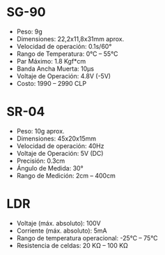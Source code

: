 # SG-90
- Peso: 9g
- Dimensiones: 22,2x11,8x31mm aprox.
- Velocidad de operación: 0.1s/60°
- Rango de Temperatura: 0°C – 55°C
- Par Máximo: 1.8 Kgf*cm
- Banda Ancha Muerta: 10μs
- Voltaje de Operación: 4.8V (-5V)
- Costo: 1990 – 2990 CLP

# SR-04
- Peso: 10g aprox.
- Dimensiones: 45x20x15mm
- Velocidad de operación: 40Hz
- Voltaje de Operación: 5V (DC)
- Precisión: 0.3cm
- Ángulo de Medida: 30°
- Rango de Medición: 2cm – 400cm

# LDR
- Voltaje (máx. absoluto): 100V
- Corriente (máx. absoluto): 5mA
- Rango de temperatura operacional: -25°C – 75°C
- Resistencia de celdas: 20 KΩ – 100 KΩ

